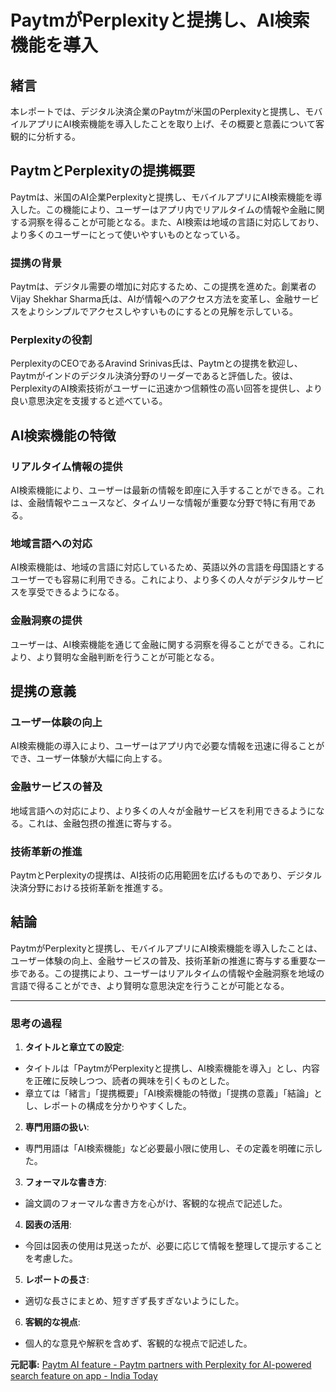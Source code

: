 # PaytmがPerplexityと提携し、AI検索機能を導入

## 緒言

本レポートでは、デジタル決済企業のPaytmが米国のPerplexityと提携し、モバイルアプリにAI検索機能を導入したことを取り上げ、その概要と意義について客観的に分析する。

## PaytmとPerplexityの提携概要

Paytmは、米国のAI企業Perplexityと提携し、モバイルアプリにAI検索機能を導入した。この機能により、ユーザーはアプリ内でリアルタイムの情報や金融に関する洞察を得ることが可能となる。また、AI検索は地域の言語に対応しており、より多くのユーザーにとって使いやすいものとなっている。

### 提携の背景

Paytmは、デジタル需要の増加に対応するため、この提携を進めた。創業者のVijay Shekhar Sharma氏は、AIが情報へのアクセス方法を変革し、金融サービスをよりシンプルでアクセスしやすいものにするとの見解を示している。

### Perplexityの役割

PerplexityのCEOであるAravind Srinivas氏は、Paytmとの提携を歓迎し、Paytmがインドのデジタル決済分野のリーダーであると評価した。彼は、PerplexityのAI検索技術がユーザーに迅速かつ信頼性の高い回答を提供し、より良い意思決定を支援すると述べている。

## AI検索機能の特徴

### リアルタイム情報の提供

AI検索機能により、ユーザーは最新の情報を即座に入手することができる。これは、金融情報やニュースなど、タイムリーな情報が重要な分野で特に有用である。

### 地域言語への対応

AI検索機能は、地域の言語に対応しているため、英語以外の言語を母国語とするユーザーでも容易に利用できる。これにより、より多くの人々がデジタルサービスを享受できるようになる。

### 金融洞察の提供

ユーザーは、AI検索機能を通じて金融に関する洞察を得ることができる。これにより、より賢明な金融判断を行うことが可能となる。

## 提携の意義

### ユーザー体験の向上

AI検索機能の導入により、ユーザーはアプリ内で必要な情報を迅速に得ることができ、ユーザー体験が大幅に向上する。

### 金融サービスの普及

地域言語への対応により、より多くの人々が金融サービスを利用できるようになる。これは、金融包摂の推進に寄与する。

### 技術革新の推進

PaytmとPerplexityの提携は、AI技術の応用範囲を広げるものであり、デジタル決済分野における技術革新を推進する。

## 結論

PaytmがPerplexityと提携し、モバイルアプリにAI検索機能を導入したことは、ユーザー体験の向上、金融サービスの普及、技術革新の推進に寄与する重要な一歩である。この提携により、ユーザーはリアルタイムの情報や金融洞察を地域の言語で得ることができ、より賢明な意思決定を行うことが可能となる。

---

### 思考の過程

1. **タイトルと章立ての設定**:
 - タイトルは「PaytmがPerplexityと提携し、AI検索機能を導入」とし、内容を正確に反映しつつ、読者の興味を引くものとした。
 - 章立ては「緒言」「提携概要」「AI検索機能の特徴」「提携の意義」「結論」とし、レポートの構成を分かりやすくした。

2. **専門用語の扱い**:
 - 専門用語は「AI検索機能」など必要最小限に使用し、その定義を明確に示した。

3. **フォーマルな書き方**:
 - 論文調のフォーマルな書き方を心がけ、客観的な視点で記述した。

4. **図表の活用**:
 - 今回は図表の使用は見送ったが、必要に応じて情報を整理して提示することを考慮した。

5. **レポートの長さ**:
 - 適切な長さにまとめ、短すぎず長すぎないようにした。

6. **客観的な視点**:
 - 個人的な意見や解釈を含めず、客観的な視点で記述した。

**元記事:** [Paytm AI feature - Paytm partners with Perplexity for AI-powered search feature on app - India Today](https://www.indiatoday.in/business/story/paytm-partners-with-perplexity-for-ai-powered-search-feature-on-app-2686295-2025-02-27)